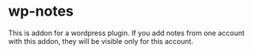# wp-notes

This is addon for a wordpress plugin. If you add notes from one account with this addon, they will be visible only for this account.
